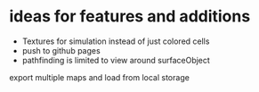 

# ideas for features and additions

* Textures for simulation instead of just colored cells
* push to github pages
* pathfinding is limited to view around surfaceObject


export multiple maps and load from local storage